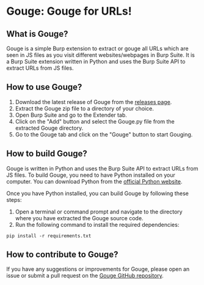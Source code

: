 # Gouge: Gouge for URLs!

## What is Gouge?

Gouge is a simple Burp extension to extract or gouge all URLs which are seen in JS files as you visit different websites/webpages in Burp Suite. It is a Burp Suite extension written in Python and uses the Burp Suite API to extract URLs from JS files.

## How to use Gouge?

1. Download the latest release of Gouge from the [releases page](https://github.com/mqst/gouge).
2. Extract the Gouge zip file to a directory of your choice.
3. Open Burp Suite and go to the Extender tab.
4. Click on the "Add" button and select the Gouge.py file from the extracted Gouge directory.
5. Go to the Gouge tab and click on the "Gouge" button to start Gouging.

## How to build Gouge?

Gouge is written in Python and uses the Burp Suite API to extract URLs from JS files. To build Gouge, you need to have Python installed on your computer. You can download Python from the [official Python website](https://www.python.org/downloads/).

Once you have Python installed, you can build Gouge by following these steps:

1. Open a terminal or command prompt and navigate to the directory where you have extracted the Gouge source code.
2. Run the following command to install the required dependencies:

```
pip install -r requirements.txt
```
## How to contribute to Gouge?

If you have any suggestions or improvements for Gouge, please open an issue or submit a pull request on the [Gouge GitHub repository](https://github.com/mqst/gouge).
